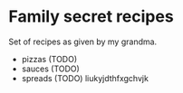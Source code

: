 # Family secret recipes

Set of recipes as given by my grandma.

* pizzas (TODO)
* sauces (TODO)
* spreads (TODO) liukyjdthfxgchvjk